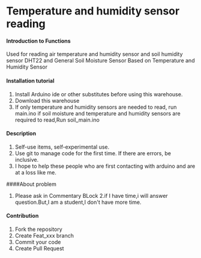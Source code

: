 # Temperature and humidity sensor reading

#### Introduction to Functions
Used for reading air temperature and humidity sensor and soil humidity sensor
DHT22 and General Soil Moisture Sensor Based on Temperature and Humidity Sensor

#### Installation tutorial
1. Install Arduino ide or other substitutes before using this warehouse.
2. Download this warehouse
3. If only temperature and humidity sensors are needed to read, run main.ino
if soil moisture and temperature and humidity sensors are required to read,Run soil_main.ino 

#### Description

1. Self-use items, self-experimental use.
2. Use git to manage code for the first time. If there are errors, be inclusive.
3. I hope to help these people who are first contacting with arduino and are at a loss like me.

####About problem
1. Please ask in Commentary BLock
2.if I have time,i will answer question.But,I am a student,I don't have more time.

#### Contribution

1. Fork the repository
2. Create Feat_xxx branch
3. Commit your code
4. Create Pull Request



